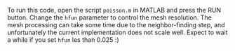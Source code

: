 To run this code, open the script `poisson.m` in MATLAB and press the RUN button. Change the `hfun` parameter to control the mesh resolution. The mesh processing can take some time due to the neighbor-finding step, and unfortunately the current implementation does not scale well. Expect to wait a while if you set `hfun` les than 0.025 :)
